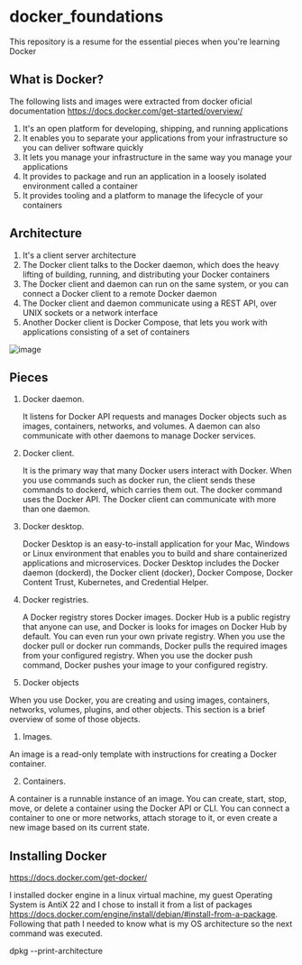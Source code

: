 # docker_foundations
This repository is a resume for the essential pieces when you're learning Docker

## What is Docker?

The following lists and images were extracted from docker oficial documentation https://docs.docker.com/get-started/overview/ 

1. It's an open platform for developing, shipping, and running applications
2. It enables you to separate your applications from your infrastructure so you can deliver software quickly
3. It lets you manage your infrastructure in the same way you manage your applications
4. It provides to package and run an application in a loosely isolated environment called a container
5. It provides tooling and a platform to manage the lifecycle of your containers

## Architecture

1. It's a client server architecture
2. The Docker client talks to the Docker daemon, which does the heavy lifting of building, running, and distributing your Docker containers
3. The Docker client and daemon can run on the same system, or you can connect a Docker client to a remote Docker daemon
4. The Docker client and daemon communicate using a REST API, over UNIX sockets or a network interface
5. Another Docker client is Docker Compose, that lets you work with applications consisting of a set of containers

![image](https://docs.docker.com/assets/images/architecture.svg)

## Pieces

1. Docker daemon.

   It listens for Docker API requests and manages Docker objects such as images, containers, networks, and volumes. A daemon can also communicate with other daemons to manage Docker services.
2. Docker client.

   It is the primary way that many Docker users interact with Docker. When you use commands such as docker run, the client sends these commands to dockerd, which carries them out. The docker command uses the Docker API. The Docker client can communicate with more than one daemon.
3. Docker desktop.

   Docker Desktop is an easy-to-install application for your Mac, Windows or Linux environment that enables you to build and share containerized applications and microservices. Docker Desktop includes the Docker daemon (dockerd), the Docker client (docker), Docker Compose, Docker Content Trust, Kubernetes, and Credential Helper.
4. Docker registries.

   A Docker registry stores Docker images. Docker Hub is a public registry that anyone can use, and Docker is looks for images on Docker Hub by default. You can even run your own private registry.
When you use the docker pull or docker run commands, Docker pulls the required images from your configured registry. When you use the docker push command, Docker pushes your image to your configured registry.

4. Docker objects

When you use Docker, you are creating and using images, containers, networks, volumes, plugins, and other objects. This section is a brief overview of some of those objects.

   1. Images. 
      
An image is a read-only template with instructions for creating a Docker container. 
      
   2. Containers. 
      
A container is a runnable instance of an image. You can create, start, stop, move, or delete a container using the Docker API or CLI. You can connect a container to one or more networks, attach storage to it, or even create a new image based on its current state.
   
## Installing Docker

https://docs.docker.com/get-docker/

I installed docker engine in a linux virtual machine, my guest Operating System is AntiX 22 and I chose to install it from a list of packages https://docs.docker.com/engine/install/debian/#install-from-a-package. Following that path I needed to know what is my OS architecture so the next command was executed.

   dpkg --print-architecture
